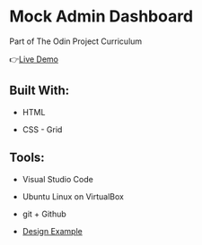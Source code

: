 # Mock Admin Dashboard

Part of The Odin Project Curriculum

:point_right:[Live Demo](https://isabelleann.github.io/Admin-Dashboard/)

## Built With:
  * HTML

  * CSS - Grid
  
## Tools:
  * Visual Studio Code
  
  * Ubuntu Linux on VirtualBox
  
  * git + Github

  * [Design Example](https://cdn.statically.io/gh/TheOdinProject/curriculum/main/html_css/grid-lessons/project-dashboard/dashboard-project.png)

